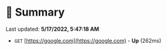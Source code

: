 # 📖 Summary
Last updated: **5/17/2022, 5:47:18 AM**

- `GET` [https://google.com](https://google.com) - **Up** (262ms)
